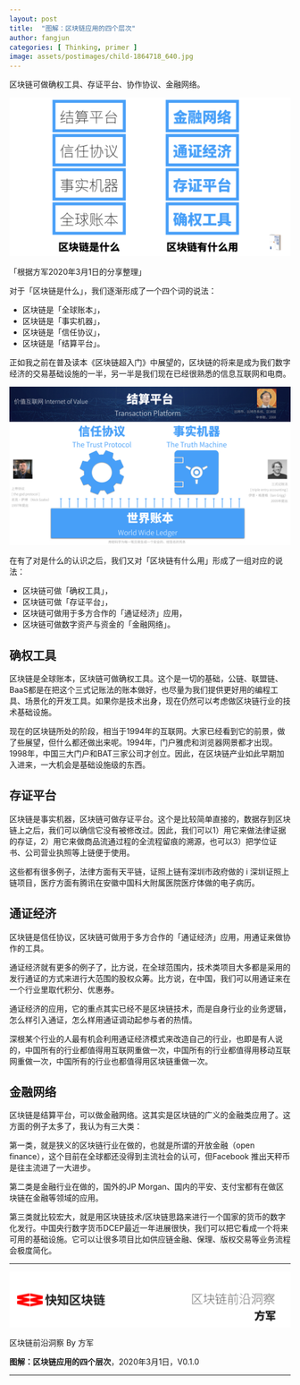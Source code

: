 ```yaml
---
layout: post
title:  "图解：区块链应用的四个层次"
author: fangjun
categories: [ Thinking, primer ]
image: assets/postimages/child-1864718_640.jpg
---
```


区块链可做确权工具、存证平台、协作协议、金融网络。

![区块链用途](/assets/postimages/blockchain_usage.png)

「根据方军2020年3月1日的分享整理」

对于「区块链是什么」，我们逐渐形成了一个四个词的说法：

- 区块链是「全球账本」，
- 区块链是「事实机器」，
- 区块链是「信任协议」，
- 区块链是「结算平台」。

正如我之前在普及读本《区块链超入门》中展望的，区块链的将来是成为我们数字经济的交易基础设施的一半，另一半是我们现在已经很熟悉的信息互联网和电商。

![区块链四个词](/assets/postimages/blockchain_4lines.jpeg)

在有了对是什么的认识之后，我们又对「区块链有什么用」形成了一组对应的说法：

- 区块链可做「确权工具」，
- 区块链可做「存证平台」，
- 区块链可做用于多方合作的「通证经济」应用，
- 区块链可做数字资产与资金的「金融网络」。

## 确权工具

区块链是全球账本，区块链可做确权工具。这个是一切的基础，公链、联盟链、BaaS都是在把这个三式记账法的账本做好，也尽量为我们提供更好用的编程工具、场景化的开发工具。如果你是技术出身，现在仍然可以考虑做区块链行业的技术基础设施。

现在的区块链所处的阶段，相当于1994年的互联网。大家已经看到它的前景，做了些展望，但什么都还做出来呢。1994年，门户雅虎和浏览器网景都才出现。1998年，中国三大门户和BAT三家公司才创立。因此，在区块链产业如此早期加入进来，一大机会是基础设施级的东西。

## 存证平台

区块链是事实机器，区块链可做存证平台。这个是比较简单直接的，数据存到区块链上之后，我们可以确信它没有被修改过。因此，我们可以1）用它来做法律证据的存证，2）用它来做商品流通过程的全流程留痕的溯源，也可以3）把学位证书、公司营业执照等上链便于使用。

这些都有很多例子，法律方面有天平链，证照上链有深圳市政府做的 i 深圳证照上链项目，医疗方面有腾讯在安徽中国科大附属医院医疗体做的电子病历。

## 通证经济

区块链是信任协议，区块链可做用于多方合作的「通证经济」应用，用通证来做协作的工具。

通证经济就有更多的例子了，比方说，在全球范围内，技术类项目大多都是采用的发行通证的方式来进行大范围的股权众筹。比方说，在中国，我们可以用通证来在一个行业里取代积分、优惠券。

通证经济的应用，它的重点其实已经不是区块链技术，而是自身行业的业务逻辑，怎么样引入通证，怎么样用通证调动起参与者的热情。

深根某个行业的人最有机会利用通证经济模式来改造自己的行业，也即是有人说的，中国所有的行业都值得用互联网重做一次，中国所有的行业都值得用移动互联网重做一次，中国所有的行业也都值得用区块链重做一次。

## 金融网络

区块链是结算平台，可以做金融网络。这其实是区块链的广义的金融类应用了。这方面的例子太多了，我认为有三大类：

第一类，就是狭义的区块链行业在做的，也就是所谓的开放金融（open finance），这个目前在全球都还没得到主流社会的认可，但Facebook 推出天秤币是往主流进了一大进步。

第二类是金融行业在做的，国外的JP Morgan、国内的平安、支付宝都有在做区块链在金融等领域的应用。

第三类就比较宏大，就是用区块链技术/区块链思路来进行一个国家的货币的数字化发行。中国央行数字货币DCEP最近一年进展很快，我们可以把它看成一个将来可用的基础设施。它可以让很多项目比如供应链金融、保理、版权交易等业务流程会极度简化。

---
![技术指南文档](/assets/images/thinkingdoc.png)

区块链前沿洞察 By 方军 

**图解：区块链应用的四个层次**，2020年3月1日，V0.1.0

---


